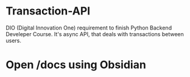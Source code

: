 # Transaction-API
 DIO (Digital Innovation One) requirement to finish Python Backend Develeper Course. It's async API, that deals with transactions between users.

# Open /docs using Obsidian